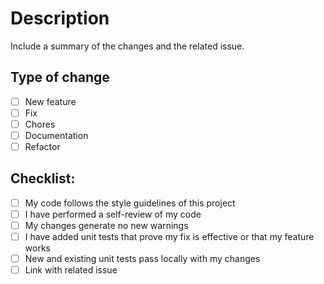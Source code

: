 # Description

Include a summary of the changes and the related issue.

## Type of change

- [ ] New feature
- [ ] Fix
- [ ] Chores
- [ ] Documentation 
- [ ] Refactor

## Checklist:

- [ ] My code follows the style guidelines of this project
- [ ] I have performed a self-review of my code
- [ ] My changes generate no new warnings
- [ ] I have added unit tests that prove my fix is effective or that my feature works
- [ ] New and existing unit tests pass locally with my changes
- [ ] Link with related issue
